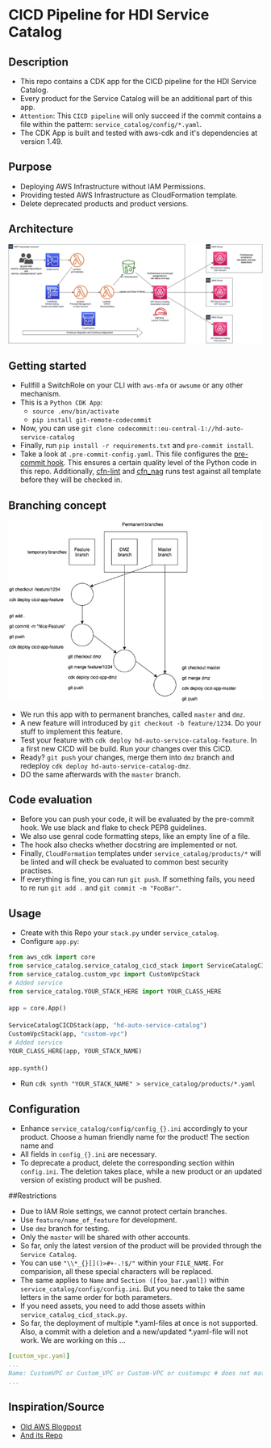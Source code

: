 
# CICD Pipeline for HDI Service Catalog

## Description

* This repo contains a CDK app for the CICD pipeline for the HDI Service Catalog.
* Every product for the Service Catalog will be an additional part of this app.
* `Attention`: This `CICD pipeline` will only succeed if the commit contains a file within the pattern: `service_catalog/config/*.yaml`.
* The CDK App is built and tested with aws-cdk and it's dependencies at version 1.49.

## Purpose

* Deploying AWS Infrastructure without IAM Permissions.
* Providing tested AWS Infrastructure as CloudFormation template.
* Delete deprecated products and product versions.

## Architecture

![Architecture](./architecture.png)

## Getting started

* Fullfill a SwitchRole on your CLI with `aws-mfa` or `awsume` or any other mechanism.
* This is a `Python CDK App`:
    * `source .env/bin/activate`
    * `pip install git-remote-codecommit`
* Now, you can use `git clone codecommit::eu-central-1://hd-auto-service-catalog`
* Finally, run `pip install -r requirements.txt` and `pre-commit install`.
* Take a look at `.pre-commit-config.yaml`. This file configures the [pre-commit hook](https://pre-commit.com/). This ensures a certain quality level of the Python code in this repo. Additionally, [cfn-lint](https://github.com/aws-cloudformation/cfn-python-lint) and [cfn_nag](https://github.com/stelligent/cfn_nag) runs test against all template before they will be checked in.

## Branching concept

![Branchin Concept](./branching.png)

* We run this app with to permanent branches, called `master` and `dmz`.
* A new feature will introduced by `git checkout -b feature/1234`. Do your stuff to implement this feature.
* Test your feature with `cdk deploy hd-auto-service-catalog-feature`. In a first new CICD will be build. Run your changes over this CICD.
* Ready? `git push` your changes, merge them into `dmz` branch and redeploy `cdk deploy hd-auto-service-catalog-dmz`.
* DO the same afterwards with the `master` branch.

## Code evaluation

* Before you can push your code, it will be evaluated by the pre-commit hook. We use black and flake to check PEP8 guidelines.
* We also use genral code formatting steps, like an empty line of a file.
* The hook also checks whether docstring are implemented or not.
* Finally, `CloudFormation` templates under `service_catalog/products/*` will be linted and will check be evaluated to common best security practises.
* If everything is fine, you can run `git push`. If something fails, you need to re run `git add .` and `git commit -m "FooBar"`.

## Usage

* Create with this Repo your `stack.py` under `service_catalog`.
* Configure `app.py`:

```python
from aws_cdk import core
from service_catalog.service_catalog_cicd_stack import ServiceCatalogCICDStack
from service_catalog.custom_vpc import CustomVpcStack
# Added service
from service_catalog.YOUR_STACK_HERE import YOUR_CLASS_HERE

app = core.App()

ServiceCatalogCICDStack(app, "hd-auto-service-catalog")
CustomVpcStack(app, "custom-vpc")
# Added service
YOUR_CLASS_HERE(app, YOUR_STACK_NAME)

app.synth()
```

* Run `cdk synth "YOUR_STACK_NAME" > service_catalog/products/*.yaml`

## Configuration

* Enhance `service_catalog/config/config_{}.ini` accordingly to your product. Choose a human friendly name for the product! The section name and
* All fields in `config_{}.ini` are necessary.
* To deprecate a product, delete the corresponding section within `config.ini`. The deletion takes place, while a new product or an updated version of existing product will be pushed.

##Restrictions

* Due to IAM Role settings, we cannot protect certain branches.
* Use `feature/name_of_feature` for development.
* Use `dmz` branch for testing.
* Only the `master` will be shared with other accounts.
* So far, only the latest version of the product will be provided through the `Service Catalog`.
* You can use `"\\*_{}[]()>#+-.!$/"` within your `FILE_NAME`. For comparision, all these special characters will be replaced.
* The same applies to `Name` and `Section ([foo_bar.yaml])` within `service_catalog/config/config.ini`. But you need to take the same letters in the same order for both parameters.
* If you need assets, you need to add those assets within `service_catalog_cicd_stack.py`.
* So far, the deployment of multiple *.yaml-files at once is not supported. Also, a commit with a deletion and a new/updated *.yaml-file will not work. We are working on this ...

```yaml
[custom_vpc.yaml]
...
Name: CustomVPC or Custom_VPC or Custom-VPC or customvpc # does not matter
...
```

## Inspiration/Source

* [Old AWS Blogpost](https://aws.amazon.com/blogs/devops/aws-service-catalog-sync-code/)
* [And its Repo](https://github.com/aws-samples/aws-pipeline-to-service-catalog)
